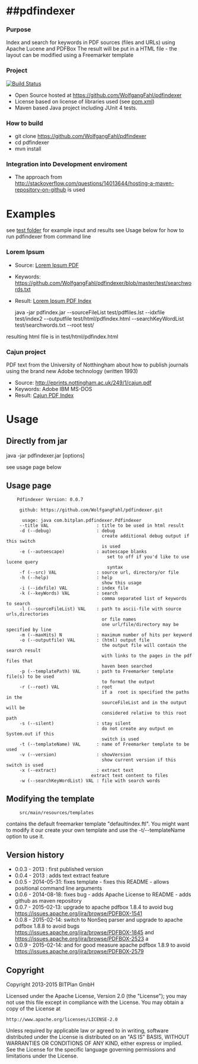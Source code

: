 ##pdfindexer
==========

### Purpose
Index and search for keywords in PDF sources (files and URLs) using Apache Lucene and PDFBox
The result will be put in a HTML file - the layout can be modified using a Freemarker template

### Project
[![Build Status](https://travis-ci.org/WolfgangFahl/pdfindexer.svg?branch=master)](https://travis-ci.org/WolfgangFahl/pdfindexer)

* Open Source hosted at https://github.com/WolfgangFahl/pdfindexer
* License based on license of libraries used (see [pom.xml](https://github.com/WolfgangFahl/pdfindexer/blob/master/pom.xml))
* Maven based Java project including JUnit 4 tests.

### How to build
* git clone https://github.com/WolfgangFahl/pdfindexer
* cd pdfindexer
* mvn install

### Integration into Development enviroment
* The approach from http://stackoverflow.com/questions/14013644/hosting-a-maven-repository-on-github is used


# Examples
see [test folder](https://github.com/WolfgangFahl/pdfindexer/tree/master/test) for example input and results
see Usage below for how to run pdfindexer from command line

### Lorem Ipsum
* Source: [Lorem Ipsum PDF](https://github.com/WolfgangFahl/pdfindexer/blob/master/test/pdfsource1/LoremIpsum.pdf "Click to open PDF source")
* Keywords: https://github.com/WolfgangFahl/pdfindexer/blob/master/test/searchwords.txt
* Result:  [Lorem Ipsum PDF Index](https://github.com/WolfgangFahl/pdfindexer/blob/master/test/pdfindex.html "Click to open html source")

    java -jar pdfindex.jar --sourceFileList test/pdffiles.lst --idxfile test/index2 --outputfile test/html/pdfindex.html --searchKeyWordList test/searchwords.txt --root test/ 
     
resulting html file is in test/html/pdfindex.html

### Cajun project 
PDF text from the University of Notthingham about how to publish journals using the brand new Adobe technology (written 1993)
* Source: http://eprints.nottingham.ac.uk/249/1/cajun.pdf
* Keywords: Adobe IBM MS-DOS
* Result: [Cajun PDF Index](https://github.com/WolfgangFahl/pdfindexer/blob/master/test/cajun.html "Click to open HTML source") 

# Usage
## Directly from jar
  java -jar pdfindexer.jar [options]
  
see usage page below
  
## Usage page
		Pdfindexer Version: 0.0.7
		
		 github: https://github.com/WolfgangFahl/pdfindexer.git
		
		  usage: java com.bitplan.pdfindexer.Pdfindexer
		 --title VAL                  : title to be used in html result
		 -d (--debug)                 : debug
		                                create additional debug output if this switch
		                                is used
		 -e (--autoescape)            : autoescape blanks
			                              set to off if you'd like to use lucene query
			                              syntax		                                
		 -f (--src) VAL               : source url, directory/or file
		 -h (--help)                  : help
		                                show this usage
		 -i (--idxfile) VAL           : index file
		 -k (--keyWords) VAL          : search
		                                comma separated list of keywords to search
		 -l (--sourceFileList) VAL    : path to ascii-file with source urls,directories
		                                or file names
		                                one url/file/directory may be specified by line
		 -m (--maxHits) N             : maximum number of hits per keyword
		 -o (--outputfile) VAL        : (html) output file
		                                the output file will contain the search result
		                                with links to the pages in the pdf files that
		                                haven been searched
		 -p (--templatePath) VAL      : path to Freemarker template file(s) to be used
		                                to format the output
		 -r (--root) VAL              : root
		                                if a  root is specified the paths in the
		                                sourceFileList and in the output will be
		                                considered relative to this root path
		 -s (--silent)                : stay silent
		                                do not create any output on System.out if this
		                                switch is used
		 -t (--templateName) VAL      : name of Freemarker template to be used
		 -v (--version)               : showVersion
		                                show current version if this switch is used
		 -x (--extract)               : extract text
                                    extract text content to files	                                
		 -w (--searchKeyWordList) VAL : file with search words

## Modifying the template
		 src/main/resources/templates 
contains the default freemarker template "defaultindex.ftl". 
You  might want to modify it our create your own template and use the -t/--templateName option to use it.

## Version history
* 0.0.3 - 2013      : first published version
* 0.0.4 - 2013      : adds text extract feature
* 0.0.5 - 2014-05-31: fixes template - fixes this README  - allows positional command line arguments
* 0.0.6 - 2014-08-18: fixes bug - adds Apache License to README - adds github as maven repository
* 0.0.7 - 2015-02-13: upgrade to apache pdfbox 1.8.4 to avoid bug https://issues.apache.org/jira/browse/PDFBOX-1541
* 0.0.8 - 2015-02-14: switch to NonSeq parser and upgrade to apache pdfbox 1.8.8 to avoid bugs https://issues.apache.org/jira/browse/PDFBOX-1845 and https://issues.apache.org/jira/browse/PDFBOX-2523 a
* 0.0.9 - 2015-02-14: and for good measure apache pdfbox 1.8.9 to avoid https://issues.apache.org/jira/browse/PDFBOX-2579

## Copyright
Copyright 2013-2015 BITPlan GmbH

Licensed under the Apache License, Version 2.0 (the "License");
you may not use this file except in compliance with the License.
You may obtain a copy of the License at

    http://www.apache.org/licenses/LICENSE-2.0

Unless required by applicable law or agreed to in writing, software
distributed under the License is distributed on an "AS IS" BASIS,
WITHOUT WARRANTIES OR CONDITIONS OF ANY KIND, either express or implied.
See the License for the specific language governing permissions and
limitations under the License.
